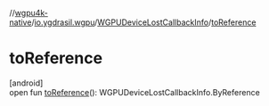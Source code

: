 //[wgpu4k-native](../../../index.md)/[io.ygdrasil.wgpu](../index.md)/[WGPUDeviceLostCallbackInfo](index.md)/[toReference](to-reference.md)

# toReference

[android]\
open fun [toReference](to-reference.md)(): WGPUDeviceLostCallbackInfo.ByReference